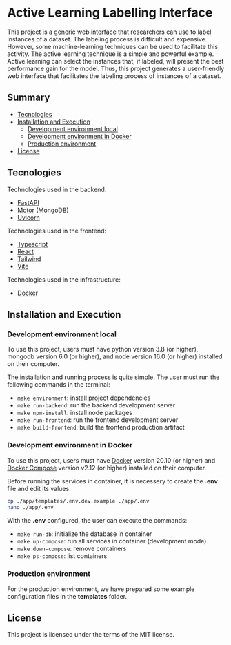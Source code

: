 # Active Learning Labelling Interface

This project is a generic web interface that researchers can use to label instances of a dataset. The labeling process is difficult and expensive. However, some machine-learning techniques can be used to facilitate this activity. The active learning technique is a simple and powerful example. Active learning can select the instances that, if labeled, will present the best performance gain for the model. Thus, this project generates a user-friendly web interface that facilitates the labeling process of instances of a dataset.

## Summary

- [Tecnologies](#tecnologies)
- [Installation and Execution](#installation-and-execution)
  - [Development environment local](#development-environment-local)
  - [Development environment in Docker](#development-environment-in-docker)
  - [Production environment](#production-environment)
- [License](#license)

## Tecnologies

Technologies used in the backend:

- [FastAPI](https://fastapi.tiangolo.com/)
- [Motor](https://motor.readthedocs.io/en/stable/) (MongoDB)
- [Uvicorn](https://www.uvicorn.org/)

Technologies used in the frontend:

- [Typescript](https://www.typescriptlang.org/)
- [React](https://reactjs.org/)
- [Tailwind](https://tailwindcss.com/)
- [Vite](https://vitejs.dev/)

Technologies used in the infrastructure:

- [Docker](https://www.docker.com/)

## Installation and Execution

### Development environment local

To use this project, users must have python version 3.8 (or higher), mongodb version 6.0 (or higher), and node version 16.0 (or higher) installed on their computer.

The installation and running process is quite simple. The user must run the following commands in the terminal:

- `make environment`: install project dependencies
- `make run-backend`: run the backend development server
- `make npm-install`: install node packages
- `make run-frontend`: run the frontend development server
- `make build-frontend`: build the frontend production artifact

### Development environment in Docker

To use this project, users must have [Docker](https://docs.docker.com/engine/install/ubuntu/) version 20.10 (or higher) and [Docker Compose](https://docs.docker.com/compose/install/other/) version v2.12 (or higher) installed on their computer.

Before running the services in container, it is necessery to create the **.env** file and edit its values:

```bash
cp ./app/templates/.env.dev.example ./app/.env
nano ./app/.env
```

With the **.env** configured, the user can execute the commands:

- `make run-db`: initialize the database in container
- `make up-compose`: run all services in container (development mode)
- `make down-compose`: remove containers
- `make ps-compose`: list containers

### Production environment

For the production environment, we have prepared some example configuration files in the **templates** folder.

## License

This project is licensed under the terms of the MIT license.
